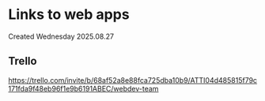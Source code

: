 # Links to web apps
Created Wednesday 2025.08.27
## Trello
https://trello.com/invite/b/68af52a8e88fca725dba10b9/ATTI04d485815f79c171fda9f48eb96f1e9b6191ABEC/webdev-team

